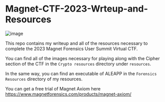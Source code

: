 # Magnet-CTF-2023-Wrteup-and-Resources
![image](https://user-images.githubusercontent.com/33331153/236711082-f0ec3a18-a790-41f2-93e6-14cadc9aaf0d.png)

This repo contains my writeup and all of the resources necessary to complete the 2023 Magnet Forensics User Summit Virtual CTF.

You can find all of the images necessary for playing along with the Cipher section of the CTF in the ``Crypto resources`` directory under ``resources``.

In the same way, you can find an executable of ALEAPP in the ``Forensics Resources`` directory of my resources.

You can get a free trial of Magnet Axiom here https://www.magnetforensics.com/products/magnet-axiom/

